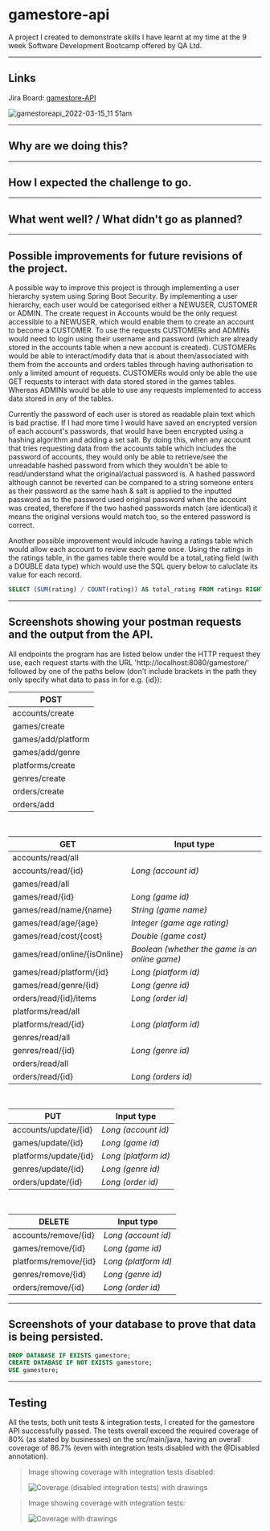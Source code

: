# gamestore-api
A project I created to demonstrate skills I have learnt at my time at the 9 week Software Development Bootcamp offered by QA Ltd.

---

## Links
Jira Board: [gamestore-API](https://kalg.atlassian.net/jira/software/projects/GS/boards/2/roadmap?shared=&atlOrigin=eyJpIjoiZTAxNGQ5MTNkMWQyNDM5MDkzN2Y1ODA5ZGUwYjkzNDciLCJwIjoiaiJ9 "Link to gamestore-API project roadmap on Jira")

![gamestoreapi_2022-03-15_11 51am](https://user-images.githubusercontent.com/93586261/158372190-a17a8ed1-e0a0-46d1-9bf6-b96b9fde691f.png)

---

## Why are we doing this?

---

## How I expected the challenge to go.

---

## What went well? / What didn't go as planned?

---

## Possible improvements for future revisions of the project.
A possible way to improve this project is through implementing a user hierarchy system using Spring Boot Security. By implementing a user hierarchy, each user would be categorised either a NEWUSER, CUSTOMER or ADMIN. The create request in Accounts would be the only request accessible to a NEWUSER, which would enable them to create an account to become a CUSTOMER. To use the requests CUSTOMERs and ADMINs would need to login using their username and password (which are already stored in the accounts table when a new account is created). CUSTOMERs would be able to interact/modify data that is about them/associated with them from the accounts and orders tables through having authorisation to only a limited amount of requests. CUSTOMERs would only be able the use GET requests to interact with data stored stored in the games tables. Whereas ADMINs would be able to use any requests implemented to access data stored in any of the tables.

Currently the password of each user is stored as readable plain text which is bad practise. If I had more time I would have saved an encrypted version of each account's passwords, that would have been encrypted using a hashing algorithm and adding a set salt. By doing this, when any account that tries requesting data from the accounts table which includes the password of accounts, they would only be able to retrieve/see the unreadable hashed password from which they wouldn't be able to read/understand what the original/actual password is. A hashed password although cannot be reverted can be compared to a string someone enters as their password as the same hash & salt is applied to the inputted password as to the password used original password when the account was created, therefore if the two hashed passwords match (are identical) it means the original versions would match too, so the entered password is correct.

Another possible improvement would inlcude having a ratings table which would allow each account to review each game once. Using the ratings in the ratings table, in the games table there would be a total_rating field (with a DOUBLE data type) which would use the SQL query below to caluclate its value for each record.

```sql
SELECT (SUM(rating) / COUNT(rating)) AS total_rating FROM ratings RIGHT OUTER JOIN games ON ratings.fk_game_id = games.id GROUP BY games.id;
```
---

## Screenshots showing your postman requests and the output from the API.
All endpoints the program has are listed below under the HTTP request they use, each request starts with the URL 'http://localhost:8080/gamestore/' followed by one of the paths below (don't include brackets in the path they only specify what data to pass in for e.g. {id}):


| **POST** |
|---|
| accounts/create |
| games/create |
| games/add/platform |
| games/add/genre |
| platforms/create |
| genres/create |
| orders/create |
| orders/add |

<br />

| **GET** | **Input type** |
|---|---|
| accounts/read/all |
| accounts/read/{id} | *Long (account id)* |
| games/read/all
| games/read/{id} | *Long (game id)* |
| games/read/name/{name} | *String (game name)* |
| games/read/age/{age} | *Integer (game age rating)* |
| games/read/cost/{cost} | *Double (game cost)* |
| games/read/online/{isOnline} | *Boolean (whether the game is an online game)* |
| games/read/platform/{id} | *Long (platform id)* |
| games/read/genre/{id} | *Long (genre id)* |
| orders/read/{id}/items | *Long (order id)* |
| platforms/read/all
| platforms/read/{id} | *Long (platform id)* |
| genres/read/all
| genres/read/{id} | *Long (genre id)* ||
| orders/read/all
| orders/read/{id} | *Long (orders id)* |

<br />

| **PUT** | **Input type** |
|---|---|
| accounts/update/{id} | *Long (account id)* |
| games/update/{id} | *Long (game id)* |
| platforms/update/{id} | *Long (platform id)* |
| genres/update/{id} | *Long (genre id)* |
| orders/update/{id} | *Long (order id)* |

<br />

| **DELETE** | **Input type** |
|---|---|
| accounts/remove/{id} | *Long (account id)* |
| games/remove/{id} | *Long (game id)* |
| platforms/remove/{id} | *Long (platform id)* |
| genres/remove/{id} | *Long (genre id)* |
| orders/remove/{id} | *Long (order id)* |

---

## Screenshots of your database to prove that data is being persisted.

```sql
DROP DATABASE IF EXISTS gamestore;
CREATE DATABASE IF NOT EXISTS gamestore;
USE gamestore;
```
---

## Testing
All the tests, both unit tests & integration tests, I created for the gamestore API successfully passed. The tests overall exceed the required coverage of 80% (as stated by businesses) on the src/main/java, having an overall coverage of 86.7% (even with integration tests disabled with the @Disabled annotation).


>Image showing coverage with integration tests disabled:
>
>![Coverage (disabled integration tests) with drawings](https://user-images.githubusercontent.com/93586261/158376753-554da7f0-da17-4753-80ef-26c5a2a0f411.jpg)



>Image showing coverage with integration tests:
>
>![Coverage with drawings](https://user-images.githubusercontent.com/93586261/158376850-755d9798-c93b-4030-8e05-90b3562eb14c.jpg)
